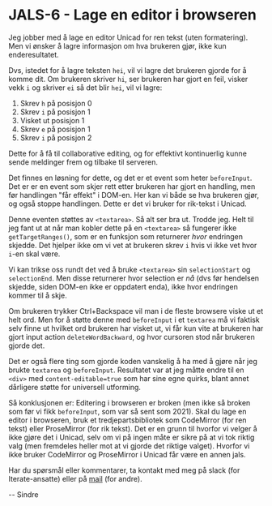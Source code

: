 # JALS-6 - Lage en editor i browseren

Jeg jobber med å lage en editor Unicad for ren tekst (uten formatering). Men vi ønsker å lagre informasjon
om hva brukeren gjør, ikke kun enderesultatet.

Dvs, istedet for å lagre teksten `hei`, vil vi lagre det brukeren gjorde for å komme dit. Om brukeren skriver `hi`, ser
brukeren har gjort en feil, visker vekk `i` og skriver `ei` så det blir `hei`, vil vi lagre:

1. Skrev `h` på posisjon 0
2. Skrev `i` på posisjon 1
3. Visket ut posisjon 1
4. Skrev `e` på posisjon 1
5. Skrev `i` på posisjon 2

Dette for å få til collaborative editing, og for effektivt kontinuerlig kunne sende meldinger frem og tilbake
til serveren.

Det finnes en løsning for dette, og det er et event som heter `beforeInput`. Det er er en event som skjer rett etter brukeren
har gjort en handling, men før handlingen "får effekt" i DOM-en. Her kan vi både se hva brukeren gjør, og også
stoppe handlingen. Dette er det vi bruker for rik-tekst i Unicad.

Denne eventen støttes av `<textarea>`. Så alt ser bra ut. Trodde jeg. Helt til jeg fant ut at når man kobler
dette på en `<textarea>` så fungerer ikke `getTargetRanges()`, som er en funksjon som returnerer _hvor_ endringen skjedde.
Det hjelper ikke om vi vet at brukeren skrev `i` hvis vi ikke vet hvor `i`-en skal være.

Vi kan trikse oss rundt det ved å bruke `<textarea>` sin `selectionStart` og `selectionEnd`. Men disse returnerer hvor selection
er _nå_ (dvs før hendelsen skjedde, siden DOM-en ikke er oppdatert enda), ikke hvor endringen kommer til å skje. 

Om brukeren trykker Ctrl+Backspace vil man i de fleste
browsere viske ut et helt ord. Men for å støtte denne med `beforeInput` i et `textarea` må vi faktisk selv finne ut
hvilket ord brukeren har visket ut, vi får kun vite at brukeren har gjort input action `deleteWordBackward`, og hvor cursoren
stod når brukeren gjorde det.

Det er også flere ting som gjorde koden vanskelig å ha med å gjøre når jeg brukte `textarea` og `beforeInput`. Resultatet var
at jeg måtte endre til en `<div>` med `content-editable=true` som har sine egne quirks, blant annet dårligere støtte for universell
utforming.

Så konklusjonen er: Editering i browseren er broken (men ikke så broken som før vi fikk `beforeInput`, som var så sent som 2021).
Skal du lage en editor i browseren, bruk et tredjepartsbibliotek som CodeMirror (for ren tekst) eller ProseMirror (for rik tekst).
Det er en grunn til hvorfor vi velger å ikke gjøre det i Unicad, selv om vi på ingen måte er sikre på at vi tok riktig valg (men
fremdeles heller mot at vi gjorde det riktige valget). Hvorfor vi ikke bruker CodeMirror og ProseMirror i Unicad får være en annen jals.

Har du spørsmål eller kommentarer, ta kontakt med meg på slack (for Iterate-ansatte) eller på [mail](mailto:sindre@iterate.no) (for andre).

-- Sindre

<!-- 1. Hva gjør du akkurat nå? -->

<!-- 2. Finner du kvalitet i det? -->

<!-- 3. Hvorfor / hvorfor ikke? -->
